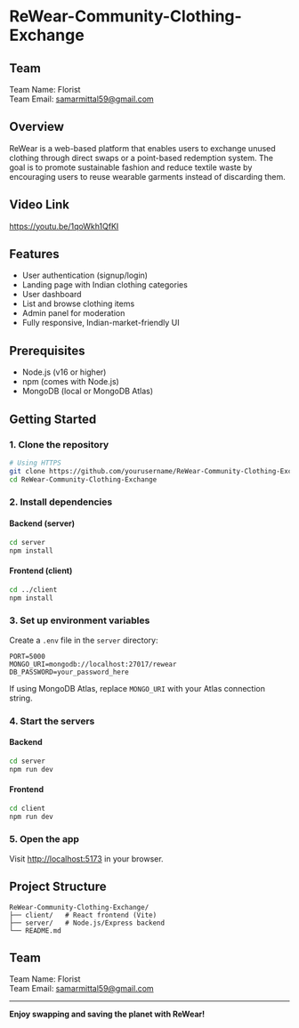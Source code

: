 # ReWear-Community-Clothing-Exchange
## Team
Team Name: Florist  
Team Email: samarmittal59@gmail.com
## Overview
ReWear is a web-based platform that enables users to exchange unused clothing through direct swaps or a point-based redemption system. The goal is to promote sustainable fashion and reduce textile waste by encouraging users to reuse wearable garments instead of discarding them.
## Video Link
https://youtu.be/1qoWkh1QfKI
## Features
- User authentication (signup/login)
- Landing page with Indian clothing categories
- User dashboard
- List and browse clothing items
- Admin panel for moderation
- Fully responsive, Indian-market-friendly UI

## Prerequisites
- Node.js (v16 or higher)
- npm (comes with Node.js)
- MongoDB (local or MongoDB Atlas)

## Getting Started

### 1. Clone the repository
```bash
# Using HTTPS
git clone https://github.com/yourusername/ReWear-Community-Clothing-Exchange.git
cd ReWear-Community-Clothing-Exchange
```

### 2. Install dependencies
#### Backend (server)
```bash
cd server
npm install
```
#### Frontend (client)
```bash
cd ../client
npm install
```

### 3. Set up environment variables
Create a `.env` file in the `server` directory:
```
PORT=5000
MONGO_URI=mongodb://localhost:27017/rewear
DB_PASSWORD=your_password_here
```
If using MongoDB Atlas, replace `MONGO_URI` with your Atlas connection string.

### 4. Start the servers
#### Backend
```bash
cd server
npm run dev
```
#### Frontend
```bash
cd client
npm run dev
```

### 5. Open the app
Visit [http://localhost:5173](http://localhost:5173) in your browser.

## Project Structure
```
ReWear-Community-Clothing-Exchange/
├── client/   # React frontend (Vite)
├── server/   # Node.js/Express backend
└── README.md
```

## Team
Team Name: Florist  
Team Email: samarmittal59@gmail.com

---
**Enjoy swapping and saving the planet with ReWear!**
